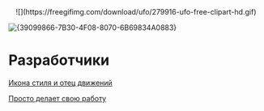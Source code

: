 <center>
![](https://freegifimg.com/download/ufo/279916-ufo-free-clipart-hd.gif)
</center>



![{39099866-7B30-4F08-8070-6B69834A0883}](https://github.com/user-attachments/assets/348c5032-39e6-4309-9cdf-2bd106de2240)



# Разработчики
[Икона стиля и отец движений](https://github.com/SL1dee36)


[Просто делает свою работу](https://github.com/atxxxm)

